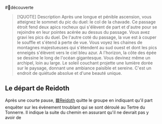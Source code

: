 #🔎découverte


> [!QUOTE] Description
> Après une longue et pénible ascension, vous atteignez le sommet du pic du duel: le col de la chavade. Ce passage étroit fend deux apics rocheux qui s'élèvent de part et d'autre pour se rejoindre en leur pointes acérée au dessus du passage. Vous avez gravi les pics du duel. De l'autre coté du passage, la vue est à couper le souffle et s'étend à perte de vue. Vous voyez les chaines de montagnes majestueuses qui s'étendent au sud ouest et dont les pics enneigés s'élèvent vers le ciel bleu azur. A l'horizon, la côte des épée se dessine le long de l'océan gigantesque. Vous devinez même un archipel, loin au large. Le soleil couchant projette une lumière dorée sur le paysage, donnant une ambiance paisible et sereine. C'est un endroit de quiétude absolue et d'une beauté unique.


## Le départ de Reidoth

Après une courte pause, [🟦Reidoth](../PNJ/🟦Reidoth.md) quitte le groupe en indiquant qu'il part enquêter sur les évènement troublant qui se sont déroulé au Tertre du Tonnerre. 
Il indique la suite du chemin en assurant qu'il ne devrait pas y avoir de

